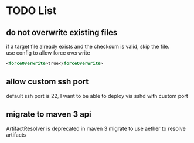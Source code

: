 # TODO List

## do not overwrite existing files
if a target file already exists and the checksum is valid, skip the file.\
use config to allow force overwrite
```xml
<forceOverwrite>true</forceOverwrite>
```


## allow custom ssh port
default ssh port is 22, I want to be able to deploy via sshd with custom port

## migrate to maven 3 api
ArtifactResolver is deprecated in maven 3
migrate to use aether to resolve artifacts
